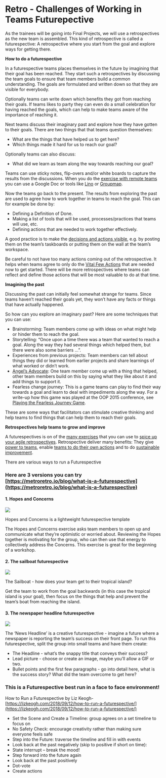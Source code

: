 # Retro - Challenges of Working in Teams Futurepective

As the trainees will be going into Final Projects, we will  use a retrospectives as the new team is assembled. This kind of retrospective is called a futurespective: A retrospective where you start from the goal and explore ways for getting there.

**How to do a futurespective**

In a futurespective teams places themselves in the future by imagining that their goal has been reached. They start such a retrospectives by discussing the team goals to ensure that team members build a common understanding.  The goals are formulated and written down so that they are visible for everybody.

Optionally teams can write down which benefits they got from reaching their goals. If teams likes to party they can even do a small celebration for having reached the goals, which can help to make teams aware of the importance of reaching it.

Next teams discuss their imaginary past and explore how they have gotten to their goals. There are two things that that teams question themselves:

* What are the things that have helped us to get here?
* Which things made it hard for us to reach our goal?

Optionally teams can also discuss:

* What did we learn as team along the way towards reaching our goal?

Teams can use sticky notes, flip-overs and/or white boards to capture the results from the discussions. When you do the [exercise with remote teams](https://www.benlinders.com/2014/retrospectives-in-remote-teams/) you can use a Google Doc or tools like [Lino](http://en.linoit.com/) or [Groupmap](http://www.groupmap.com/).

Now the teams go back to the present. The results from exploring the past are used to agree how to work together in teams to reach the goal. This can for example be done by:

* Defining a Definition of Done.
* Making a list of tools that will be used, processes/practices that teams will use, etc.
* Defining actions that are needed to work together effectively.

A good practice is to make the [decisions and actions visible](https://www.benlinders.com/2011/communication-making-quality-process-improvement-visible/), e.g. by posting them on the team’s taskboards or putting them on the wall at the team’s workspace.

Be careful to not have too many actions coming out of the retrospective. It helps when teams agree to only do the [Vital Few Actions](https://www.benlinders.com/2014/retrospective-exercise-vital-few-actions/) that are needed now to get started. There will be more retrospectives where teams can reflect and define those actions that will be most valuable to do at that time.

**Imagining the past**

Discussing the past can initially feel somewhat strange for teams. Since teams haven’t reached their goals yet, they won’t have any facts or things that have actually happened.

So how can you explore an imaginary past? Here are some techniques that you can use:

* Brainstorming: Team members come up with ideas on what might help or hinder them to reach the goal.
* Storytelling: “Once upon a time there was a team that wanted to reach a goal. Along the way they had several things which helped them, but there were also some barriers …”.
* Experiences from previous projects: Team members can tell about things they did or learned from earlier projects and share learnings of what worked or didn’t work.
* [Angel’s Advocate](https://www.benlinders.com/2011/devils-or-angels-advocate-which-role-do-you-prefer/): One team member come up with a thing that helped, other team members build on this by saying what they like about it and add things to support it.
* Fearless change journey: This is a game teams can play to find their way towards a goal and learn to deal with impediments along the way. For a write-up how this game was played at the OOP 2015 conference, see [Playing the Fearless Journey Game](http://www.infoq.com/news/2015/02/fearless-journey-game).

These are some ways that facilitators can stimulate creative thinking and help teams to find things that can help them to reach their goals.

**Retrospectives help teams to grow and improve**

A futurespectives is on of the [many exercises](https://www.benlinders.com/2013/have-a-toolbox-of-retrospective-techniques/) that you can use to [spice up your agile retrospectives](https://www.benlinders.com/2014/spice-up-your-agile-retrospectives/).  Retrospective deliver many benefits: They give [power to teams](https://www.benlinders.com/2013/retrospective-benefits-power-to-the-team/), enable [teams to do their own actions](https://www.benlinders.com/2013/retrospective-benefits-action-by-the-team/) and to do [sustainable improvement](https://www.benlinders.com/2014/retrospective-benefits-changes-that-stick/).  
  
There are various ways to run a Futurespective  


### Here are 3 versions you can try [https://metroretro.io/blog/what-is-a-futurespective](https://metroretro.io/blog/what-is-a-futurespective) 

#### 1. Hopes and Concerns

![](https://uploads-ssl.webflow.com/5ef3109807a3938491cecdfd/5f31712663b9d18f7a7f3a6a_Hopes%20and%20Concerns%20retro.PNG)

Hopes and Concerns is a lightweight futurespective template

The Hopes and Concerns exercise asks team members to open up and communicate what they’re optimistic or worried about. Reviewing the Hopes together is motivating for the group, who can then use that energy to collectively address the Concerns. This exercise is great for the beginning of a workshop.



#### 2. The sailboat futurespective

![](https://uploads-ssl.webflow.com/5ef3109807a3938491cecdfd/5f3170dfe0a2e4670f2b58eb_Sailboat%20futurespective.PNG)

The Sailboat - how does your team get to their tropical island?

Get the team to work from the goal backwards \(in this case the tropical island is your goal\), then focus on the things that help and prevent the team’s boat from reaching the island.



#### 3. The newspaper headline futurespective

![](https://uploads-ssl.webflow.com/5ef3109807a3938491cecdfd/5f3a9dd24fdb90af0aece398_Newspaper.jpg)

The ‘News Headline’ is a creative futurespective - imagine a future where a newspaper is reporting the team’s success on their front page. To run this futurespective, split the group into small teams and have them create:

* The Headline - what’s the snappy title that conveys their success?
* Lead picture - choose or create an image, maybe you’ll allow a GIF or two.
* Bullet points and the first few paragraphs - go into detail here, what is the success story? What did the team overcome to get here?

### This is a Futurespective best run in a face to face environment!

How to Run a Futurespective by Liz Keogh- [https://lizkeogh.com/2018/09/12/how-to-run-a-futurespective/](https://lizkeogh.com/2018/09/12/how-to-run-a-futurespective/)

* Set the Scene and Create a Timeline: group agrees on a set timeline to focus on 
* No Safety Check: encourage creativity rather than making sure everyone feels safe 
* Step into the Future: traverse the timeline and fill in with events 
* Look back at the past negatively \(skip to positive if short on time\):
* State interrupt – break the mood!
* Step forward into the future again
* Look back at the past positively
* Dot-vote
* Create actions




